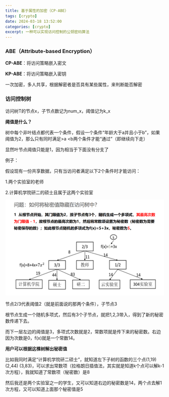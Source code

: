```yaml
---
title: 基于属性的加密（CP-ABE）
tags: [crypto]
date: 2024-03-18 13:52:00
categories: [crypto]
excerpt: 一种可以实现访问控制的公钥密码算法
---
```


### ABE（Attribute-based Encryption）

**CP-ABE**：将访问策略嵌入密文

**KP-ABE**：将访问策略嵌入密钥

一次加密，多人共享，根据解密者是否具有某些属性，来判断能否解密

### 访问控制树

访问树T的节点x，子节点数记为num_x，阈值记为k_x

**阈值是什么？**

树中每个非叶结点都代表一个条件，假设一个条件“年龄大于a并且小于b”，如果阈值为2，那么只有同时满足>a <b两个条件才能“通过”（即继续向下走）

显然叶节点阈值只能是1，因为相当于下面没有分支了

例子：

假设现有一份共享数据，只有当访问者满足以下2个条件时才能访问：

1.两个实验室的老师 

2.计算机学院研二的硕士且属于这两个实验室

![](/img/crypto/1.jpg)

节点2/3代表阈值2（就是前面说的那两个条件），子节点3

根节点生成一个随机多项式，然后有3个子节点，就把1,2,3带入，得到了新的秘密数传递下去。

而下一层左边的阈值是3，多项式次数就是2，常数项就是传下来的秘密数。右边因为次数是0，f(x)就是一个常数14。

**用户可以根据这棵树解出秘密值**

比如我同时满足“计算机学院研二硕士”，就知道左下子树的函数的三个点(1,19) (2,44) (3,83)，可以求出常数项（拉格朗日插值法，其实就是知道k个点可以解k-1次方程），我就知道了常数项（秘密数）是8

然后我还是两个实验室之一的学生，又可以知道右边的秘密数是14，两个点去解1次方程，又可以知道上面那个秘密值是5







